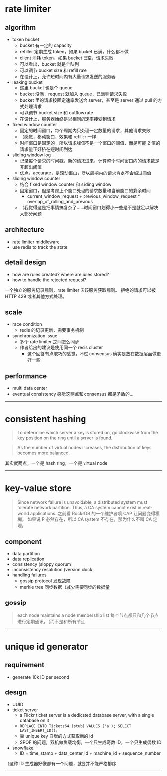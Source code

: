 # rate limiter

## algorithm
- token bucket
    - bucket 有一定的 capacity
    - refiller 定期生成 token，如果 bucket 已满，什么都不做
    - client 消耗 token，如果 bucket 已空，请求失败
    - 可以看出，bucket 就是个队列
    - 可以调节 bucket size 和 refill rate
    - 在设计上，允许短时间内有大量请求发送的服务器
- leaking bucket
    - 这里 bucket 也是个 queue
    - bucket 没满，request 就加入 queue，已满则请求失败
    - bucket 里的请求按固定速率发送给 server，甚至是 server 通过 pull 的方式处理请求
    - 可以调节 bucket size 和 outflow rate
    - 在设计上，服务器始终是以相同的速率接受到请求
- fixed window counter
    - 固定的时间窗口，每个周期内只处理一定数量的请求，其他请求失败
    - （感觉，移动窗口，效果和 refiller 一样
    - 时间窗口是固定的，所以请求峰值不是一个窗口的阈值，而是可能 2 倍的请求量正好挤在短时间到达
- sliding window log
    - 记录每个请求的时间戳，新的请求进来，计算整个时间窗口内的请求数是非超出阈值
    - 优点，accurate，是滚动窗口，所以周期内的请求肯定不会超过阈值
- sliding window counter
    - 结合 fixed window counter 和 sliding window
    - 固定窗口，但是考虑上个窗口处理的请求数量和当前窗口的剩余时间
        - current_window_request + previous_window_request * overlap_of_rolling_and_previous
    - （我觉得这是把事情搞复杂了……时间窗口划得小一些是不是就足以解决大部分问题

## architecture
- rate limiter middleware
- use redis to track the state

## detail design
- how are rules created? where are rules stored?
- how to handle the rejected request?

一个独立的服务记录规则，rate limiter 去该服务获取规则。
拒绝的请求可以被 HTTP 429 或者其他方式处理。

## scale
- race condition
    - redis 的记录更新，需要事务机制
- synchronization issue
    - 多个 rate limiter 之间怎么同步
    - 作者给出的建议是使用同一个 redis cluster
        - 这个回答有点取巧的感觉，不过 consensus 确实是放在数据层面做更好一些

## performance
- multi data center
- eventual consistency
感觉这两点和 consensus 都是矛盾的…

---

# consistent hashing

> To determine which server a key is stored on,
> go clockwise from the key position on the ring until a server is found.

> As the number of virtual nodes increases, the distribution of keys becomes more balanced.

其实就两点，一个是 hash ring，一个是 virtual node

---

# key-value store

> Since network failure is unavoidable, a distributed system must tolerate network partition.
> Thus, a CA system cannot exist in real- world applications.
之前看 RocksDB 的一个维护者喷 CAP 让问题变得模糊。
如果说 P 必然存在，所以 CA system 不存在，那为什么不叫 CA 定理。

## component
- data partition
- data replication
- consistency (sloppy quorum
- inconsistency resolution (version clock
- handling failures
    - gossip protocol 发现故障
    - merkle tree 同步数据（减少需要同步的数据量

## gossip
> each node maintains a node membership list
每个节点都只和几个节点进行定期通讯。（而不是和所有节点

---

# unique id generator

## requirement
- generate 10k ID per second

## design
- UUID
- ticket server
    - a Flickr ticket server is a dedicated database server, with a single database on it
    - `REPLACE INTO Tickets64 (stub) VALUES ('a'); SELECT LAST_INSERT_ID();`
    - 靠 unique key 自增的方式获取新的 id
    - SPOF 的问题，双机做负载均衡，一个只生成奇数 ID，一个只生成偶数 ID
- snowflake
    - ID = time_stamp + data_center_id + machine_id + sequence_number

（这种 ID 生成器好像都有一个问题，就是并不能严格排序

---


